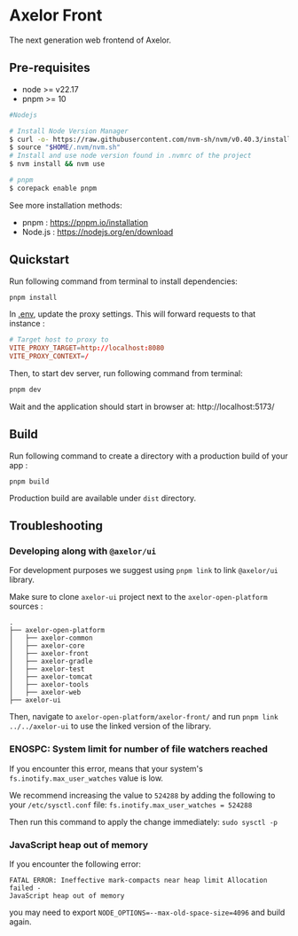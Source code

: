 # Axelor Front

The next generation web frontend of Axelor.

## Pre-requisites

- node >= v22.17
- pnpm >= 10

```bash
#Nodejs

# Install Node Version Manager
$ curl -o- https://raw.githubusercontent.com/nvm-sh/nvm/v0.40.3/install.sh | bash
$ source "$HOME/.nvm/nvm.sh"
# Install and use node version found in .nvmrc of the project
$ nvm install && nvm use

# pnpm
$ corepack enable pnpm
```

See more installation methods:
- pnpm : https://pnpm.io/installation
- Node.js : https://nodejs.org/en/download

## Quickstart

Run following command from terminal to install dependencies:

```bash
pnpm install
```

In [.env](.env), update the proxy settings. This will forward requests to that instance :

```conf
# Target host to proxy to
VITE_PROXY_TARGET=http://localhost:8080
VITE_PROXY_CONTEXT=/
```

Then, to start dev server, run following command from terminal:

```bash
pnpm dev
```

Wait and the application should start in browser at: http://localhost:5173/

## Build

Run following command to create a directory with a production build of your app :

```
pnpm build
```

Production build are available under `dist` directory.

## Troubleshooting

### Developing along with `@axelor/ui`

For development purposes we suggest using `pnpm link` to link `@axelor/ui` library.

Make sure to clone `axelor-ui` project next to the `axelor-open-platform` sources :
```
.
├── axelor-open-platform
│   ├── axelor-common
│   ├── axelor-core
│   ├── axelor-front
│   ├── axelor-gradle
│   ├── axelor-test
│   ├── axelor-tomcat
│   ├── axelor-tools
│   ├── axelor-web
├── axelor-ui
```
Then, navigate to `axelor-open-platform/axelor-front/` and run `pnpm link ../../axelor-ui`
to use the linked version of the library.

### ENOSPC: System limit for number of file watchers reached

If you encounter this error, means that your system's `fs.inotify.max_user_watches` value is low.

We recommend increasing the value to `524288` by adding the following to your `/etc/sysctl.conf` file:
`fs.inotify.max_user_watches = 524288`

Then run this command to apply the change immediately: `sudo sysctl -p`

### JavaScript heap out of memory

If you encounter the following error:

```
FATAL ERROR: Ineffective mark-compacts near heap limit Allocation failed -
JavaScript heap out of memory
```

you may need to export `NODE_OPTIONS=--max-old-space-size=4096` and build again.
